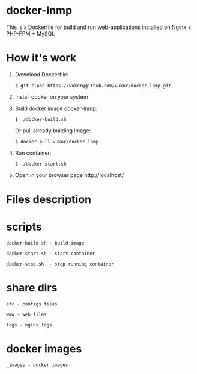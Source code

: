 docker-lnmp
===========

This is a Dockerfile for build and run web-applications installed on Nginx + PHP-FPM + MySQL

How it's work
================

1. Download Dockerfile:

    ``$ git clone https://vukor@github.com/vukor/docker-lnmp.git``

2. Install docker on your system

3. Build docker image docker-lnmp:

    ``$ ./docker-build.sh``
    
   Or pull already building image:
   
    ``$ docker pull vukor/docker-lnmp``

4. Run container:

    ``$ ./docker-start.sh``

5. Open in your browser page http://localhost/



Files description
================

scripts
==========

``docker-build.sh - build image``

``docker-start.sh - start container``

``docker-stop.sh  - stop running container``

share dirs
==========

``etc - configs files``

``www - web files``

``logs - nginx logs``

docker images
==========
``_images - docker images``
